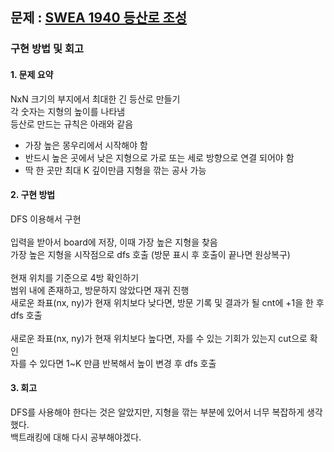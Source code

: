 ## 문제 : [SWEA 1940 등산로 조성](https://swexpertacademy.com/main/code/problem/problemDetail.do?contestProbId=AV5PoOKKAPIDFAUq&categoryId=AV5PoOKKAPIDFAUq&categoryType=CODE&problemTitle=%EB%AA%A8%EC%9D%98&orderBy=RECOMMEND_COUNT&selectCodeLang=ALL&select-1=&pageSize=10&pageIndex=1)
### 구현 방법 및 회고

#### 1. 문제 요약
NxN 크기의 부지에서 최대한 긴 등산로 만들기
</br>
각 숫자는 지형의 높이를 나타냄
</br>
등산로 만드는 규칙은 아래와 같음
- 가장 높은 몽우리에서 시작해야 함
- 반드시 높은 곳에서 낮은 지형으로 가로 또는 세로 방향으로 연결 되어야 함
- 딱 한 곳만 최대 K 깊이만큼 지형을 깎는 공사 가능

#### 2. 구현 방법
DFS 이용해서 구현
</br>
</br>
입력을 받아서 board에 저장, 이때 가장 높은 지형을 찾음
</br>
가장 높은 지형을 시작점으로 dfs 호출 (방문 표시 후 호출이 끝나면 원상복구)
</br>
</br>
현재 위치를 기준으로 4방 확인하기
</br>
범위 내에 존재하고, 방문하지 않았다면 재귀 진행 
</br>
새로운 좌표(nx, ny)가 현재 위치보다 낮다면, 방문 기록 및 결과가 될 cnt에 +1을 한 후 dfs 호출 
</br>
</br>
새로운 좌표(nx, ny)가 현재 위치보다 높다면, 자를 수 있는 기회가 있는지 cut으로 확인
</br>
자를 수 있다면 1~K 만큼 반복해서 높이 변경 후 dfs 호출

#### 3. 회고
DFS를 사용해야 한다는 것은 알았지만, 지형을 깎는 부분에 있어서 너무 복잡하게 생각했다.
</br>
백트래킹에 대해 다시 공부해야겠다.
</br>
